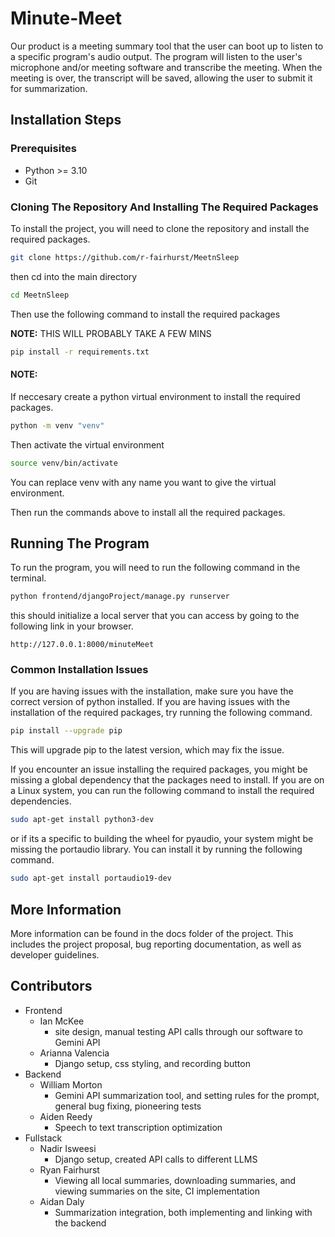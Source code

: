 # Minute-Meet
Our product is a meeting summary tool that the user can boot up to listen to a specific program's audio output. The program will listen to the user's microphone and/or meeting software and transcribe the meeting. When the meeting is over, the transcript will be saved, allowing the user to submit it for summarization.

## Installation Steps

### Prerequisites
- Python >= 3.10
- Git

### Cloning The Repository And Installing The Required Packages
To install the project, you will need to clone the repository and install the required packages. 

```bash
git clone https://github.com/r-fairhurst/MeetnSleep
```

then cd into the main directory

```bash
cd MeetnSleep
```

Then use the following command to install the required packages

**NOTE:** THIS WILL PROBABLY TAKE A FEW MINS
```bash
pip install -r requirements.txt
```

#### NOTE:
If neccesary create a python virtual environment to install the required packages.

```bash
python -m venv "venv"
```

Then activate the virtual environment

```bash
source venv/bin/activate
```

You can replace venv with any name you want to give the virtual environment.

Then run the commands above to install all the required packages.

## Running The Program

To run the program, you will need to run the following command in the terminal.

```bash
python frontend/djangoProject/manage.py runserver
```

this should initialize a local server that you can access by going to the following link in your browser.

```
http://127.0.0.1:8000/minuteMeet
```

### Common Installation Issues

If you are having issues with the installation, make sure you have the correct version of python installed. If you are having issues with the installation of the required packages, try running the following command.

```bash
pip install --upgrade pip
```

This will upgrade pip to the latest version, which may fix the issue.

If you encounter an issue installing the required packages, you might be missing a global dependency that the packages need to install. If you are on a Linux system, you can run the following command to install the required dependencies.

```bash
sudo apt-get install python3-dev
```

or if its a specific to building the wheel for pyaudio, your system might be missing the portaudio library. You can install it by running the following command.

```bash
sudo apt-get install portaudio19-dev
```

## More Information
More information can be found in the docs folder of the project. This includes the project proposal, bug reporting documentation, as well as developer guidelines.

## Contributors
 - Frontend
    - Ian McKee
        - site design, manual testing API calls through our software to Gemini API 
    - Arianna Valencia
        - Django setup, css styling, and recording button
 - Backend
    - William Morton
        - Gemini API summarization tool, and setting rules for the prompt, general bug fixing, pioneering tests 
    - Aiden Reedy 
        - Speech to text transcription optimization
 - Fullstack
    - Nadir Isweesi
        - Django setup, created API calls to different LLMS
    - Ryan Fairhurst
        - Viewing all local summaries, downloading summaries, and viewing summaries on the site, CI implementation
    - Aidan Daly
        - Summarization integration, both implementing and linking with the backend
